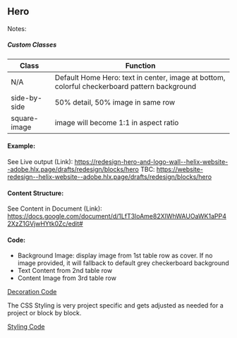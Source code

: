 ## Hero

Notes:

##### Custom Classes 
|  Class | Function   |  
|--------|------------|
| N/A |  Default Home Hero: text in center, image at bottom, colorful checkerboard pattern background |  
| side-by-side | 50% detail, 50% image in same row  |  
| square-image | image will become 1:1 in aspect ratio  |  

#### Example:

See Live output (Link):
https://redesign-hero-and-logo-wall--helix-website--adobe.hlx.page/drafts/redesign/blocks/hero 
TBC: https://website-redesign--helix-website--adobe.hlx.page/drafts/redesign/blocks/hero 

#### Content Structure:

See Content in Document (Link):
https://docs.google.com/document/d/1LfT3loAme82XIWhWAUOaWK1aPP42XzZ1GVjwHYtk0Zc/edit#

#### Code:
- Background Image: display image from 1st table row as cover. If no image provided, it will fallback to default grey checkerboard background
- Text Content from 2nd table row
- Content Image from 3rd table row

[Decoration Code](hero.js)

The CSS Styling is very project specific and gets adjusted as needed for a project or block by block.

[Styling Code](hero.css)
